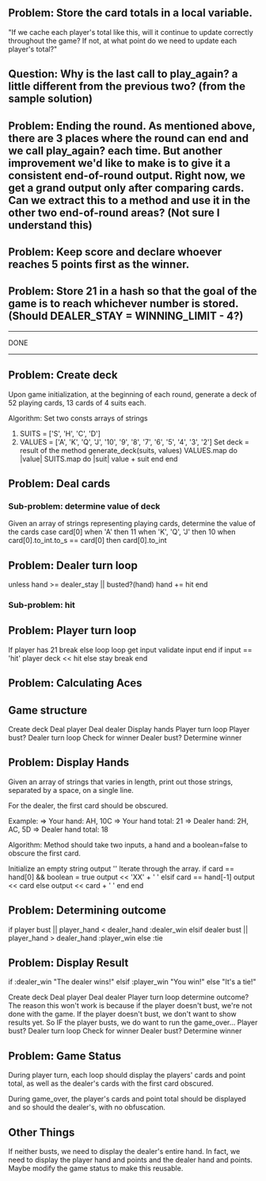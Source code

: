 ## Problem: Store the card totals in a local variable.
"If we cache each player's total like this, will it continue to update correctly throughout the game? If not, at what point do we need to update each player's total?"

## Question: Why is the last call to play_again? a little different from the previous two? (from the sample solution)

## Problem: Ending the round. As mentioned above, there are 3 places where the round can end and we call play_again? each time. But another improvement we'd like to make is to give it a consistent end-of-round output. Right now, we get a grand output only after comparing cards. Can we extract this to a method and use it in the other two end-of-round areas? (Not sure I understand this)

## Problem: Keep score and declare whoever reaches 5 points first as the winner.

## Problem: Store 21 in a hash so that the goal of the game is to reach whichever number is stored. (Should DEALER_STAY = WINNING_LIMIT - 4?)

___
DONE
___

## Problem: Create deck
Upon game initialization, at the beginning of each round, generate a deck of 52 playing cards, 13 cards of 4 suits each.

Algorithm:
Set two consts arrays of strings
  1. SUITS = ['S', 'H', 'C', 'D']
  2. VALUES = ['A', 'K', 'Q', 'J', '10', '9', '8', '7', '6', '5', '4', '3', '2']
Set deck = result of the method generate_deck(suits, values)
  VALUES.map do |value|
    SUITS.map do |suit|
      value + suit
    end
  end

## Problem: Deal cards

### Sub-problem: determine value of deck
Given an array of strings representing playing cards, determine the value of the cards
case card[0]
when 'A' then 11
when 'K', 'Q', 'J' then 10
when card[0].to_int.to_s == card[0] then card[0].to_int

## Problem: Dealer turn loop
unless hand >= dealer_stay || busted?(hand)
  hand += hit
end

  ### Sub-problem: hit

## Problem: Player turn loop
If player has 21
  break
else
  loop
    loop
      get input
      validate input
    end
  if input == 'hit'
    player deck << hit
  else
    stay
    break
end

## Problem: Calculating Aces

## Game structure
Create deck
Deal player
Deal dealer
Display hands
Player turn loop
Player bust?
Dealer turn loop
Check for winner
Dealer bust?
Determine winner


## Problem: Display Hands
Given an array of strings that varies in length, print out those strings, separated by a space, on a single line.

For the dealer, the first card should be obscured.

Example:
=> Your hand: AH, 10C
=> Your hand total: 21
=> Dealer hand: 2H, AC, 5D
=> Dealer hand total: 18

Algorithm:
Method should take two inputs, a hand and a boolean=false to obscure the first card.

Initialize an empty string output ''
Iterate through the array.
  if card == hand[0] && boolean = true
    output << 'XX' + ' '
  elsif card == hand[-1]
    output << card
  else
    output << card + ' '
  end
end

## Problem: Determining outcome
if player bust || player_hand < dealer_hand
  :dealer_win
elsif dealer bust || player_hand > dealer_hand
  :player_win
else
  :tie

  ## Problem: Display Result
if :dealer_win
"The dealer wins!"
elsif :player_win
"You win!"
else
"It's a tie!"

Create deck
Deal player
Deal dealer
Player turn loop
  determine outcome?
  The reason this won't work is because if the player doesn't bust, we're not done with the game.
  If the player doesn't bust, we don't want to show results yet.
  So IF the player busts, we do want to run the game_over...
Player bust?
Dealer turn loop
Check for winner
Dealer bust?
Determine winner

## Problem: Game Status
During player turn, each loop should display the players' cards and point total, as well as the dealer's cards with the first card obscured.

During game_over, the player's cards and point total should be displayed and so should the dealer's, with no obfuscation.


## Other Things
If neither busts, we need to display the dealer's entire hand. In fact, we need to display the player hand and points and the dealer hand and points. Maybe modify the game status to make this reusable.
